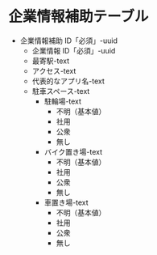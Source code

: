 # 企業情報補助テーブル

- 企業情報補助 ID「必須」-uuid
  - 企業情報 ID「必須」-uuid
  - 最寄駅-text
  - アクセス-text
  - 代表的なアプリ名-text
  - 駐車スペース-text
    - 駐輪場-text
      - 不明（基本値）
      - 社用
      - 公衆
      - 無し
    - バイク置き場-text
      - 不明（基本値）
      - 社用
      - 公衆
      - 無し
    - 車置き場-text
      - 不明（基本値）
      - 社用
      - 公衆
      - 無し
